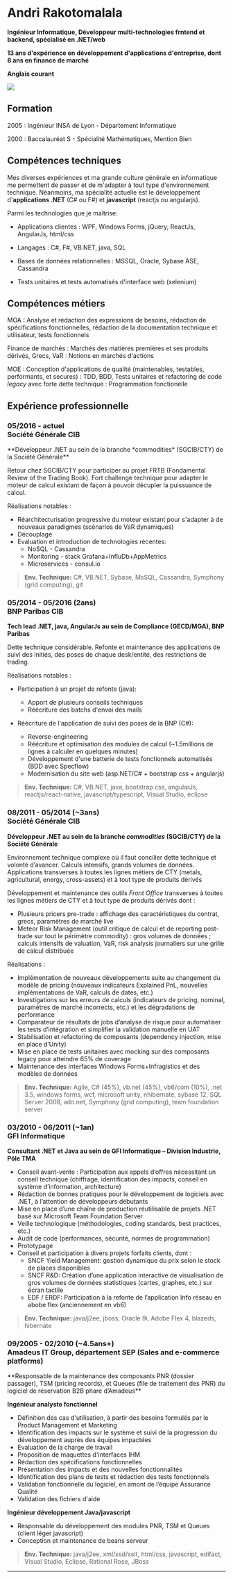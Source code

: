 


<div class="row">

<div class="col-sm-9 col-md-10">
<h1>
<!--
<img class="img-circle" src="photo.jpg" style="width:100px; height:100px; float:left; margin: 0 1ex 0 0;" />
<img class="img-circle" src="photo_visage.jpg" style="width:100px; height:100px; float:left; margin: 0 1ex 0 0;" />
<img class="img-thumbnail" src="photo.jpg" style="width:140px; height:140px; float:left; margin: 0 1ex 0 0;" />
<img class="img-thumbnail" src="photo_reversed.jpg" style="width:140px; height:140px; float:right; margin: 0 1ex;" />
<img class="img-circle" src="photo_reversed.jpg" style="width:140px; height:140px; float:right; margin: 0 1ex; " />
-->
Andri Rakotomalala
</h1>
<p><strong>Ingénieur Informatique, Développeur multi-technologies frntend et backend, spécialisé en .NET/web
</strong></p>
<p><strong>13 ans d'expérience en développement d'applications d'entreprise, dont 8 ans en finance de marché
</strong></p>
<p><strong>Anglais courant
</strong></p>
</div>


<a class="col-xs-3 col-sm-3 col-md-2" style="margin:30px 0 0 0" href="photo.jpg">
<img class="img-thumbnail scaled" src="photo.jpg" />
</a>

</div>


## Formation
2005
: Ingénieur INSA de Lyon - Département Informatique

2000
: Baccalauréat S - Spécialité Mathématiques, Mention Bien



## Compétences techniques

Mes diverses expériences et ma grande culture générale en informatique me permettent de passer et de m'adapter à tout type d'environnement technique.
Néanmoins, ma spécialité actuelle est le développement d'**applications .NET** (C# ou F#) et **javascript** (reactjs ou angularjs).

Parmi les technologies que je maîtrise:

* Applications clientes
: WPF, Windows Forms, jQuery, ReactJs, AngularJs, html/css

* Langages
: C#, F#, VB.NET, java, SQL

* Bases de données relationnelles
: MSSQL, Oracle, Sybase ASE, Cassandra

* Tests unitaires et tests automatisés d'interface web (selenium)


## Compétences métiers
MOA
: Analyse et rédaction des expressions de besoins, rédaction de spécifications fonctionnelles, rédaction de la documentation technique et utilisateur, tests fonctionnels

Finance de marchés
:  Marchés des matières premières et ses produits dérivés, Grecs, VaR
: Notions en marchés d'actions

MOE
: Conception d'applications de qualité (maintenables, testables, performants, et secures)
: TDD, BDD, Tests unitaires et refactoring de code *legacy* avec forte dette technique
: Programmation fonctionelle

## Expérience professionnelle


<h3><div class="duree_offset">05/2016 - actuel</div> Société Générale CIB</h3>
**Développeur .NET au sein de la branche *commodities* (SGCIB/CTY) de la Société Générale**

Retour chez SGCIB/CTY pour participer au projet FRTB (Fondamental Review of the Trading Book).
Fort challenge technique pour adapter le moteur de calcul existant de façon à pouvoir décupler la puissuance de calcul.

Réalisations notables :
* Réarchitecturisation progressive du moteur existant pour s'adapter à de nouveaux paradigmes (scénarios de VaR dynamiques)
* Découplage
* Evaluation et introduction de technologies récentes:
   * NoSQL - Cassandra
   * Monitoring - stack Grafana+InfluDb+AppMetrics
   * Microservices - consul.io

> **Env. Technique:** C#, VB.NET, Sybase, MsSQL, Cassandra, Symphony (grid computing), git

<h3><div class="duree_offset"> 05/2014 - 05/2016 (2ans)</div>BNP Paribas CIB</h3>

**Tech lead .NET, java, AngularJs au sein de Compliance (GECD/MGA), BNP Paribas**

Dette technique considérable. Refonte et maintenance des applications de suivi des initiés, des poses de chaque desk/entité, des restrictions de trading.

Réalisations notables :

* Participation à un projet de refonte (java):
    * Apport de plusieurs conseils techniques
    * Réécriture des batchs d'envoi des mails

* Réécriture de l'application de suivi des poses de la BNP (C#):
    * Reverse-engineering
    * Réécriture et optimisation des modules de calcul (~1.5millions de lignes à calculer en quelques minutes)
    * Développement d'une batterie de tests fonctionnels automatisés (BDD avec Specflow)
    * Modernisation du site web (asp.NET/C# + bootstrap css + angularjs)

> **Env. Technique:** C#, VB.NET, java, bootstrap css, angularJs, reactjs/react-native, javascript/typescript, Visual Studio, eclipse















<h3><div class="duree_offset">08/2011 - 05/2014 (~3ans)</div> Société Générale CIB</h3>

**Développeur .NET au sein de la branche *commodities* (SGCIB/CTY) de la Société Générale**

Environnement technique complexe où il faut concilier dette technique et volonté d’avancer. Calculs intensifs, grands volumes de données. Applications transverses à toutes les lignes métiers de CTY (metals, agricultural, energy, cross-assets) et à tout type de produits dérivés

Développement et maintenance des outils *Front Office* transverses à toutes les lignes métiers de CTY et à tout type de produits dérivés dont :

* Plusieurs pricers pre-trade : affichage des caractéristiques du contrat, grecs, paramètres de marché live
* Meteor Risk Management (outil critique de calcul et de reporting post-trade sur tout le périmètre commodity) : gros volumes de données ; calculs intensifs de valuation, VaR, risk analysis journaliers sur une grille de calcul distribuée


Réalisations :

* Implémentation de nouveaux développements suite au changement du modèle de pricing (nouveaux indicateurs Explained PnL, nouvelles implémentations de VaR, calculs de dates, etc.)
* Investigations sur les erreurs de calculs (indicateurs de pricing, nominal, paramètres de marché incorrects, etc.) et les dégradations de performance
* Comparateur de résultats de jobs d’analyse de risque pour automatiser les tests d’intégration et simplifier la validation manuelle en UAT
* Stabilisation et refactoring de composants (dependency injection, mise en place d’Unity)
* Mise en place de tests unitaires avec mocking sur des composants legacy pour atteindre 65% de coverage
* Maintenance des interfaces Windows Forms+Infragistics et des modèles de données


> **Env. Technique:** Agile, C# (45%), vb.net (45%), vb6/com (10%), .net 3.5, windows forms, wcf, microsoft unity, nhibernate, sybase 12, SQL Server 2008, ado.net, Symphony (grid computing), team foundation server











<h3><div class="duree_offset">03/2010 - 06/2011 (~1an)</div> GFI Informatique</h3>


**Consultant .NET et Java au sein de GFI Informatique – Division Industrie, Pôle TMA**

* Conseil avant-vente : Participation aux appels d’offres nécessitant un conseil technique (chiffrage, identification des impacts, conseil en système d’information, architecture)
* Rédaction de bonnes pratiques pour le développement de logiciels avec .NET, à l’attention de développeurs débutants
* Mise en place d’une chaîne de production réutilisable de projets .NET basé sur Microsoft Team Foundation Server
* Veille technologique (méthodologies, coding standards, best practices, etc.)
* Audit de code (performances, sécurité, normes de programmation)
* Prototypage
* Conseil et participation à divers projets forfaits clients, dont :
    * SNCF Yield Management: gestion dynamique du prix selon le stock de places disponibles
    * SNCF R&D: Création d’une application interactive de visualisation de gros volumes de données statistiques (cartes, graphes, etc.) sur écran tactile
    * EDF / ERDF: Participation à la refonte de l’application Info réseau en abobe flex (anciennement en vb6)


> **Env. Technique:** java/j2ee, jboss, Oracle 9i, Adobe Flex 4, blazeds, hibernate













<h3><div class="duree_offset">09/2005 - 02/2010 (~4.5ans+)</div>Amadeus IT Group, département SEP (Sales and e-commerce platforms)</h3>
**Responsable de la maintenance des composants PNR (dossier passager), TSM (pricing records), et Queues (file de traitement des PNR) du logiciel de réservation B2B phare d’Amadeus**

**Ingénieur analyste fonctionnel**

* Définition des cas d'utilisation, à partir des besoins formulés par le Product Management et Marketing
* Identification des impacts sur le système et suivi de la progression du développement auprès des équipes impactées
* Evaluation de la charge de travail
* Proposition de maquettes d'interfaces IHM
* Rédaction des spécifications fonctionnelles
* Présentation des impacts et des nouvelles fonctionnalités
* Identification des plans de tests et rédaction des tests fonctionnels
* Validation fonctionnelle du logiciel, en amont de l’équipe Assurance Qualité
* Validation des fichiers d'aide

**Ingénieur développement Java/javascript**

* Responsable du développement des modules PNR, TSM et Queues (client léger javascript)
* Conception et maintenance de beans serveur

> **Env. Technique:** java/j2ee, xml/xsd/xslt, html/css, javascript, edifact, Visual Studio, Eclipse, Rational Rose, JBoss



---
